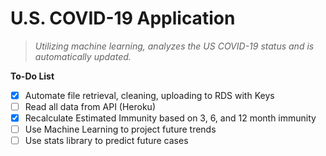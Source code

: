 # U.S. COVID-19 Application

> *Utilizing machine learning, analyzes the US COVID-19 status and is automatically updated.*

**To-Do List**
- [x] Automate file retrieval, cleaning, uploading to RDS with Keys
- [ ] Read all data from API (Heroku)
- [x] Recalculate Estimated Immunity based on 3, 6, and 12 month immunity
- [ ] Use Machine Learning to project future trends
- [ ] Use stats library to predict future cases